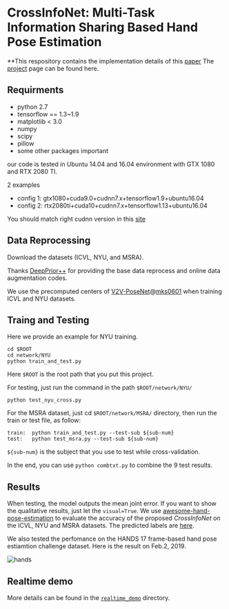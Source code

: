 # CrossInfoNet: Multi-Task Information Sharing Based Hand Pose Estimation

**This respository contains the implementation details of this [paper](http://openaccess.thecvf.com/content_CVPR_2019/papers/Du_CrossInfoNet_Multi-Task_Information_Sharing_Based_Hand_Pose_Estimation_CVPR_2019_paper.pdf)
The [project](https://sites.google.com/view/dumyy/home/cvpr2019) page can be found here.


## Requirments

- python 2.7
- tensorflow == 1.3~1.9
- matplotlib < 3.0
- numpy
- scipy
- pillow
- some other packages important

our code is tested in Ubuntu 14.04 and 16.04 environment with GTX 1080 and RTX 2080 TI.

2 examples

- config 1: gtx1080+cuda9.0+cudnn7.x+tensorflow1.9+ubuntu16.04
- config 2: rtx2080ti+cuda10+cudnn7.x+tensorflow1.13+ubuntu16.04

You should match right cudnn version in this [site](https://developer.nvidia.com/rdp/cudnn-archive)

## Data Reprocessing

Download the datasets (ICVL, NYU, and MSRA).

Thanks [DeepPrior++](https://arxiv.org/pdf/1708.08325.pdf) for providing the base data reprocess and online data augmentation codes.

We use the precomputed centers of [V2V-PoseNet](http://openaccess.thecvf.com/content_cvpr_2018/papers/Moon_V2V-PoseNet_Voxel-to-Voxel_Prediction_CVPR_2018_paper.pdf)@[mks0601](https://github.com/mks0601/V2V-PoseNet_RELEASE)
when training ICVL and NYU datasets. 

## Traing and Testing

Here we provide an example for NYU training. 

    cd $ROOT
    cd network/NYU
    python train_and_test.py

Here `$ROOT` is the root path that you put this project.

For testing, just run the command in the path `$ROOT/network/NYU/`

    python test_nyu_cross.py

For the MSRA dataset, just cd `$ROOT/network/MSRA/` directory, then run the train or test file, as follow:

    train:  python train_and_test.py --test-sub ${sub-num}
    test:   python test_msra.py --test-sub ${sub-num}

`${sub-num}` is the subject that you use to test while cross-validation.

In the end, you can use `python combtxt.py` to combine the 9 test results.
    

## Results

When testing, the model outputs the mean joint error. If you want to show the qualitative results, just let the `visual=True`.
We use [awesome-hand-pose-estimation](https://github.com/xinghaochen/awesome-hand-pose-estimation)
to evaluate the accuracy of the proposed *CrossInfoNet* on the ICVL, NYU and MSRA datasets. The predicted labels are [here](https://github.com/dumyy/handpose/tree/master/results/).

We also tested the perfomance on the HANDS 17 frame-based hand pose estiamtion challenge dataset. Here is the result on Feb.2, 2019.

![hands](https://github.com/dumyy/handpose/blob/master/figs/hands.png)


## Realtime demo

More details can be found in the [`realtime_demo`](https://github.com/dumyy/handpose/tree/master/realtime_demo) directory.

